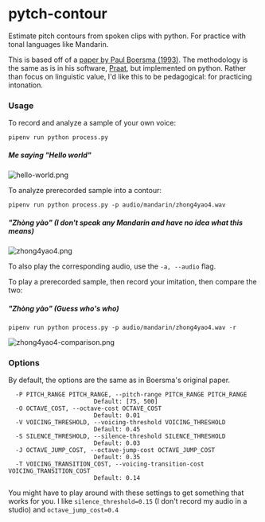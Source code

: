 # pytch-contour
Estimate pitch contours from spoken clips with python. For practice with tonal languages like Mandarin.

This is based off of a [paper by Paul Boersma (1993)](https://citeseerx.ist.psu.edu/viewdoc/download?doi=10.1.1.218.4956&rep=rep1&type=pdf). The methodology is the same as is in his software, [Praat](https://github.com/praat/praat), but implemented on python. Rather than focus on linguistic value, I'd like this to be pedagogical: for practicing intonation.

### Usage

To record and analyze a sample of your own voice:

```pipenv run python process.py```

##### Me saying "Hello world" 
![hello-world.png](/docs/hello-world.png)

To analyze prerecorded sample into a contour:

```pipenv run python process.py -p audio/mandarin/zhong4yao4.wav```

##### "Zhòng yào" (I don't speak any Mandarin and have no idea what this means)
![zhong4yao4.png](/docs/zhong4yao4.png)


To also play the corresponding audio, use the `-a, --audio` flag.

To play a prerecorded sample, then record your imitation, then compare the two:

##### "Zhòng yào" (Guess who's who)
```pipenv run python process.py -p audio/mandarin/zhong4yao4.wav -r```

![zhong4yao4-comparison.png](/docs/zhong4yao4-comparison.png)


### Options
By default, the options are the same as in Boersma's original paper. 

```
  -P PITCH_RANGE PITCH_RANGE, --pitch-range PITCH_RANGE PITCH_RANGE
                        Default: [75, 500]
  -O OCTAVE_COST, --octave-cost OCTAVE_COST
                        Default: 0.01
  -V VOICING_THRESHOLD, --voicing-threshold VOICING_THRESHOLD
                        Default: 0.45
  -S SILENCE_THRESHOLD, --silence-threshold SILENCE_THRESHOLD
                        Default: 0.03
  -J OCTAVE_JUMP_COST, --octave-jump-cost OCTAVE_JUMP_COST
                        Default: 0.35
  -T VOICING_TRANSITION_COST, --voicing-transition-cost VOICING_TRANSITION_COST
                        Default: 0.14
```

You might have to play around with these settings to get something that works for you. I like `silence_threshold=0.15` (I don't record my audio in a studio) and `octave_jump_cost=0.4`

 
